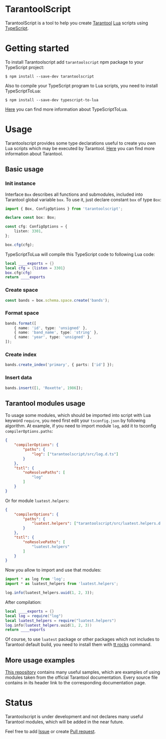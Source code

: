 # TarantoolScript

TarantoolScript is a tool to help you create [Tarantool](https://www.tarantool.io/ru/) [Lua](https://www.lua.org/) scripts using [TypeScript](https://www.typescriptlang.org/).

# Getting started

To install Tarantoolscript add `tarantoolscript` npm package to your TypeScript project:

```
$ npm install --save-dev tarantoolscript
```

Also to compile your TypeScript program to Lua scripts, you need to install TypeScriptToLua:

```
$ npm install --save-dev typescript-to-lua
```

[Here](https://typescripttolua.github.io/docs/getting-started) you can find more information about TypeScriptToLua.

# Usage

Tarantoolscript provides some type declarations useful to create you own Lua scripts which may be executed by Tarantool. [Here](https://www.tarantool.io/en/doc/latest/overview/) you can find more information about Tarantool.

## Basic usage

### Init instance

Interface `Box` describes all functions and submodules, included into Tarantool global variable `box`. To use it, just declare constant `box` of type `Box`:

```ts
import { Box, ConfigOptions } from 'tarantoolscript';

declare const box: Box;

const cfg: ConfigOptions = {
    listen: 3301,
};

box.cfg(cfg);
```

TypeScriptToLua will compile this TypeScript code to following Lua code:

```lua
local ____exports = {}
local cfg = {listen = 3301}
box.cfg(cfg)
return ____exports
```

### Create space

```ts
const bands = box.schema.space.create('bands');
```

### Format space

```ts
bands.format([
    { name: 'id', type: 'unsigned' },
    { name: 'band_name', type: 'string' },
    { name: 'year', type: 'unsigned' },
]);
```

### Create index

```ts
bands.create_index('primary', { parts: ['id'] });
```

### Insert data

```ts
bands.insert([1, 'Roxette', 1986]);
```

## Tarantool modules usage

To usage some modules, which should be imported into script with Lua keyword `require`, you need first edit your `tsconfig.json` by following algorithm. At example, if you need to import module `log`, add it to tsconfig `compilerOptions.paths`:

```json
{
    "compilerOptions": {
        "paths": {
            "log": ["tarantoolscript/src/log.d.ts"]
        }
    },
    "tstl": {
        "noResolvePaths": [
            "log"
        ]
    }
}
```

Or for module `luatest.helpers`:

```json
{
    "compilerOptions": {
        "paths": {
            "luatest.helpers": ["tarantoolscript/src/luatest.helpers.d.ts"]
        }
    },
    "tstl": {
        "noResolvePaths": [
            "luatest.helpers"
        ]
    }
}
```

Now you allow to import and use that modules:

```ts
import * as log from 'log';
import * as luatest_helpers from 'luatest.helpers';

log.info(luatest_helpers.uuid(1, 2, 3));
```

After compilation:

```lua
local ____exports = {}
local log = require("log")
local luatest_helpers = require("luatest.helpers")
log.info(luatest_helpers.uuid(1, 2, 3))
return ____exports
```

Of course, to use `luatest` package or other packages which not includes to Tarantool default build, you need to install them with [tt rocks](https://www.tarantool.io/en/doc/latest/reference/tooling/tt_cli/rocks/) command.

## More usage examples

[This repository](https://github.com/vitaliy-art/tarantoolscript-samples) contains many useful samples, which are examples of using modules taken from the official Tarantool documentation. Every source file contains in its header link to the corresponding documentation page.

# Status

Tarantoolscript is under development and not declares many useful Tarantool modules, which will be added in the near future.

Feel free to add [Issue](https://github.com/vitaliy-art/tarantoolscript/issues/new) or create [Pull request](https://github.com/vitaliy-art/tarantoolscript/compare).

